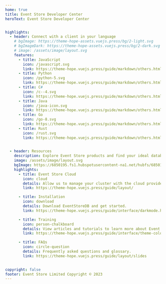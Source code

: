 ```yaml
---
home: true
title: Event Store Developer Center
heroText: Event Store Developer Center


highlights:
  - header: Connect with a client in your language
    # bgImage: https://theme-hope-assets.vuejs.press/bg/2-light.svg
    # bgImageDark: https://theme-hope-assets.vuejs.press/bg/2-dark.svg
    # image: /assets/image/layout.svg
    features:
      - title: JavaScript
        icon: /javascript.svg
        link: https://theme-hope.vuejs.press/guide/markdown/others.html#link-check
      - title: Python
        icon: /python-5.svg
        link: https://theme-hope.vuejs.press/guide/markdown/others.html#link-check
      - title: C#
        icon: /c--4.svg
        link: https://theme-hope.vuejs.press/guide/markdown/others.html#link-check
      - title: Java
        icon: /java-icon.svg
        link: https://theme-hope.vuejs.press/guide/markdown/others.html#link-check
      - title: Go
        icon: /go-8.svg
        link: https://theme-hope.vuejs.press/guide/markdown/others.html#link-check
      - title: Rust
        icon: /rust.svg
        link: https://theme-hope.vuejs.press/guide/markdown/others.html#link-check

    
  - header: Resources
    description: Explore Event Store products and find your ideal database solution today.
    image: /assets/image/layout.svg
    bgImage: https://6850195.fs1.hubspotusercontent-na1.net/hubfs/6850195/Website%20Images/bg-grid-mb.svg
    highlights:
      - title: Event Store Cloud
        icon: cloud
        details: Allow us to manage your cluster with the cloud provider of your choice.
        link: https://theme-hope.vuejs.press/guide/layout/

      - title: Installation
        icon: download
        details: Download EventStoreDB and get started.
        link: https://theme-hope.vuejs.press/guide/interface/darkmode.html

      - title: Training
        icon: person-chalkboard
        details: View articles and tutorials to learn more about Event Store and event sourcing.
        link: https://theme-hope.vuejs.press/guide/interface/theme-color.html

      - title: FAQs
        icon: circle-question
        details: Frequently asked questions and glossary.
        link: https://theme-hope.vuejs.press/guide/layout/slides

  
copyright: false
footer: Event Store Limited Copyright © 2023
---
```

